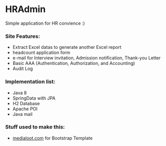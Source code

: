 # HRAdmin

Simple application for HR convience :)

### Site Features:
 * Extract Excel datas to generate another Excel report
 * headcount application form
 * e-mail for Interview invitation, Admission notification, Thank-you Letter
 * Basic AAA (Authentication, Authorization, and Accounting)
 * Audit Log

### Implementation list:

 * Java 8
 * SpringData with JPA
 * H2 Database
 * Apache POI
 * Java mail

### Stuff used to make this:

 * [medialoot.com](http://medialoot.com/item/lumino-admin-bootstrap-template) for Bootstrap Template
